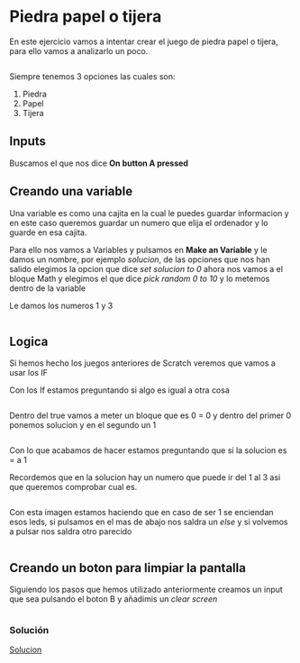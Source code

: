 # Piedra papel o tijera

En este ejercicio vamos a intentar crear el juego de piedra papel o tijera, para ello vamos a analizarlo un poco.

<img :src="$withBase('/img/Pasted image 20220223213531.png')">

Siempre tenemos 3 opciones las cuales son: 
1. Piedra
2. Papel
3. Tijera

## Inputs

Buscamos el que nos dice __On button A pressed__ 



## Creando una variable

Una variable es como una cajita en la cual le puedes guardar informacion y en este caso queremos guardar un numero que elija el ordenador y lo guarde en esa cajita.

Para ello nos vamos a Variables y pulsamos en __Make an Variable__ y le damos un nombre, por ejemplo _solucion_, de las opciones que nos han salido elegimos la opcion que dice _set solucion to 0_ ahora nos vamos a el bloque Math y elegimos el que dice _pick random 0 to 10_ y lo metemos dentro de la variable

Le damos los numeros 1 y 3

<img :src="$withBase('/img/Pasted image 20220223215130.png')">

## Logica

Si hemos hecho los juegos anteriores de Scratch veremos que vamos a usar los IF

Con los If estamos preguntando si algo es igual a otra cosa

<img :src="$withBase('/img/Pasted image 20220223215311.png')">

Dentro del true vamos a meter un bloque que es 0 = 0 y dentro del primer 0 ponemos solucion y en el segundo un 1

<img :src="$withBase('/img/Pasted image 20220223215407.png')">


Con lo que acabamos de hacer estamos preguntando que si la solucion es = a 1

Recordemos que en la solucion hay un numero que puede ir del 1 al 3 asi que queremos comprobar cual es.

<img :src="$withBase('/img/Pasted image 20220223215511.png')">

Con esta imagen estamos haciendo que en caso de ser 1 se enciendan esos leds, si pulsamos en el mas de abajo nos saldra un _else_ y si volvemos a pulsar nos saldra otro parecido

<img :src="$withBase('/img/Pasted image 20220223215606.png')">

## Creando un boton para limpiar la pantalla

Siguiendo los pasos que hemos utilizado anteriormente creamos un input que sea pulsando el boton B y añadimis un _clear screen_

<img :src="$withBase('/img/Pasted image 20220223215811.png')">

### Solución
[Solucion](https://raw.githubusercontent.com/ivegamerayo/piedra-papel-y-tijera/master/main.ts)